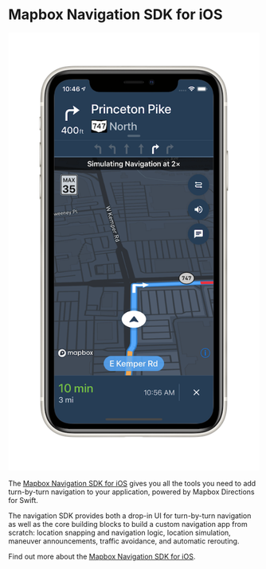 # Mapbox Navigation SDK for iOS

![Mapbox Navigation SDK](https://github.com/mapbox/mapbox-navigation-ios/raw/master/docs/img/navigation.png)

The [Mapbox Navigation SDK for iOS](https://www.mapbox.com/mapbox-navigation-ios/navigation/) gives you all the tools you need to add turn-by-turn navigation to your application, powered by Mapbox Directions for Swift.

The navigation SDK provides both a drop-in UI for turn-by-turn navigation as well as the core building blocks to build a custom navigation app from scratch: location snapping and navigation logic, location simulation, maneuver announcements, traffic avoidance, and automatic rerouting.

Find out more about the [Mapbox Navigation SDK for iOS](https://www.mapbox.com/mapbox-navigation-ios/navigation/).

